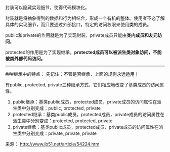 封装可以隐藏实现细节，使得代码模块化。

封装就是将抽象得到的数据和行为相结合，形成一个有机的整体。使用者不必了解具体的实现细节，而只要通过外部接口，特定的访问权限来使用类的成员。

public和private的作用就是为了实现封装，private成员只能由**类内成员和友元访问**。

protected的作用是为了实现继承。**protected成员可以被派生类对象访问，不能被类外部代码访问。**

---
###继承中的特点：
先记住：不管是否继承，上面的规则永远适用！

有public, protected, private三种继承方式，它们相应地改变了基类成员的访问属性。

1. public继承：基类public成员，protected成员，private成员的访问属性在派生类中分别变成：public, protected, private
2. protected继承：基类public成员，protected成员，private成员的访问属性在派生类中分别变成：protected, protected, private
3. private继承：基类public成员，protected成员，private成员的访问属性在派生类中分别变成：private, private, private

来源： http://www.jb51.net/article/54224.htm